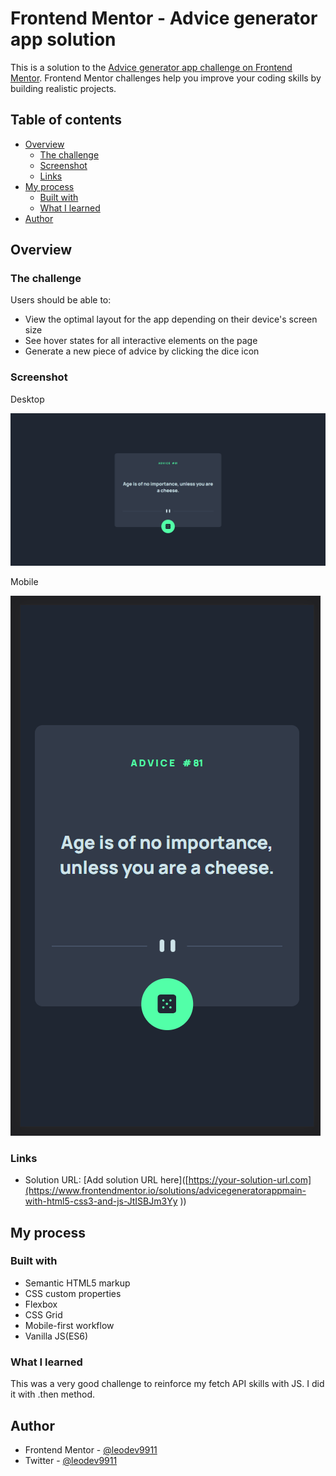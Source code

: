 # Frontend Mentor - Advice generator app solution

This is a solution to the [Advice generator app challenge on Frontend Mentor](https://www.frontendmentor.io/challenges/advice-generator-app-QdUG-13db). Frontend Mentor challenges help you improve your coding skills by building realistic projects.

## Table of contents

- [Overview](#overview)
  - [The challenge](#the-challenge)
  - [Screenshot](#screenshot)
  - [Links](#links)
- [My process](#my-process)
  - [Built with](#built-with)
  - [What I learned](#what-i-learned)
- [Author](#author)

## Overview

### The challenge

Users should be able to:

- View the optimal layout for the app depending on their device's screen size
- See hover states for all interactive elements on the page
- Generate a new piece of advice by clicking the dice icon

### Screenshot

Desktop

![](./screenshots/desktop.png)

Mobile

![](./screenshots/mobile.png)

### Links

- Solution URL: [Add solution URL here]([https://your-solution-url.com](https://www.frontendmentor.io/solutions/advicegeneratorappmain-with-html5-css3-and-js-JtISBJm3Yy
))

## My process

### Built with

- Semantic HTML5 markup
- CSS custom properties
- Flexbox
- CSS Grid
- Mobile-first workflow
- Vanilla JS(ES6)

### What I learned

This was a very good challenge to reinforce my fetch API skills with JS. I did it with .then method.


## Author

- Frontend Mentor - [@leodev9911](https://www.frontendmentor.io/profile/leodev9911)
- Twitter - [@leodev9911](https://twitter.com/leodev9911)

